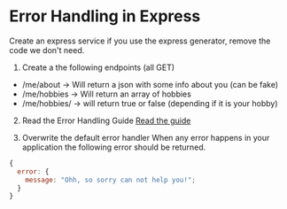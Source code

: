 # Error Handling in Express

Create an express service if you use the express generator, remove the code we don't need.

1. Create a the following endpoints (all GET)

- /me/about -> Will return a json with some info about you (can be fake)
- /me/hobbies -> Will return an array of hobbies
- /me/hobbies/<hobbyName> -> will return true or false (depending if it is your hobby)

2. Read the Error Handling Guide
   [Read the guide](https://expressjs.com/en/guide/error-handling.html)

3. Overwrite the default error handler
   When any error happens in your application the following error should be returned.

```js
{
  error: {
    message: "Ohh, so sorry can not help you!";
  }
}
```
